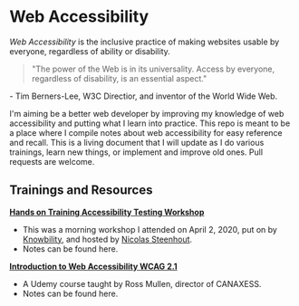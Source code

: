 # Web Accessibility

_Web Accessibility_ is the inclusive practice of making websites usable by everyone, regardless of ability or disability.


>"The power of the Web is in its universality. Access by everyone, regardless of disability, is an essential aspect."

\- Tim Berners-Lee, W3C Directior, and inventor of the World Wide Web.


I'm aiming be a better web developer by improving my knowledge of web accessibility and putting what I learn into practice. This repo is meant to be a place where I compile notes about web accessibility for easy reference and recall. This is a living document that I will update as I do various trainings, learn new things, or implement and improve old ones. Pull requests are welcome.


## Trainings and Resources

[**Hands on Training Accessibility Testing Workshop**](https://knowbility.org/services/online-training/hands-on-training-accessibility-testing-workshop/)
- This was a morning workshop I attended on April 2, 2020, put on by [Knowbility](https://knowbility.org/), and hosted by [Nicolas Steenhout](https://twitter.com/vavroom).
- Notes can be found here.

[**Introduction to Web Accessibility WCAG 2.1**](https://www.udemy.com/course/introduction-to-web-accessibility-wcag21/)
- A Udemy course taught by Ross Mullen, director of CANAXESS.
- Notes can be found here.